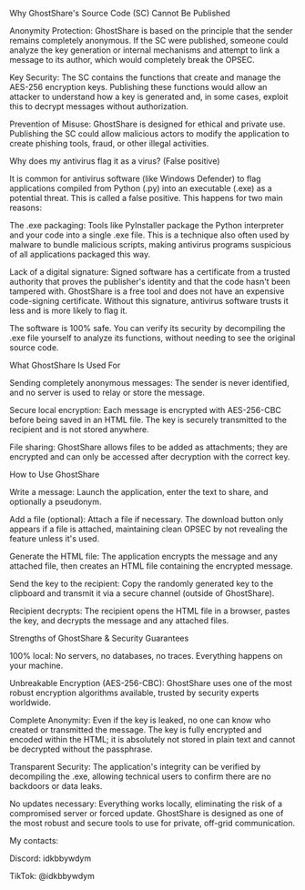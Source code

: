 Why GhostShare's Source Code (SC) Cannot Be Published

Anonymity Protection:
GhostShare is based on the principle that the sender remains completely anonymous. If the SC were published, someone could analyze the key generation or internal mechanisms and attempt to link a message to its author, which would completely break the OPSEC.

Key Security:
The SC contains the functions that create and manage the AES-256 encryption keys. Publishing these functions would allow an attacker to understand how a key is generated and, in some cases, exploit this to decrypt messages without authorization.

Prevention of Misuse:
GhostShare is designed for ethical and private use. Publishing the SC could allow malicious actors to modify the application to create phishing tools, fraud, or other illegal activities.

Why does my antivirus flag it as a virus? (False positive)

It is common for antivirus software (like Windows Defender) to flag applications compiled from Python (.py) into an executable (.exe) as a potential threat. This is called a false positive. This happens for two main reasons:

The .exe packaging: Tools like PyInstaller package the Python interpreter and your code into a single .exe file. This is a technique also often used by malware to bundle malicious scripts, making antivirus programs suspicious of all applications packaged this way.

Lack of a digital signature: Signed software has a certificate from a trusted authority that proves the publisher's identity and that the code hasn't been tampered with. GhostShare is a free tool and does not have an expensive code-signing certificate. Without this signature, antivirus software trusts it less and is more likely to flag it.

The software is 100% safe. You can verify its security by decompiling the .exe file yourself to analyze its functions, without needing to see the original source code.

What GhostShare Is Used For

Sending completely anonymous messages: The sender is never identified, and no server is used to relay or store the message.

Secure local encryption: Each message is encrypted with AES-256-CBC before being saved in an HTML file. The key is securely transmitted to the recipient and is not stored anywhere.

File sharing: GhostShare allows files to be added as attachments; they are encrypted and can only be accessed after decryption with the correct key.

How to Use GhostShare

Write a message: Launch the application, enter the text to share, and optionally a pseudonym.

Add a file (optional): Attach a file if necessary. The download button only appears if a file is attached, maintaining clean OPSEC by not revealing the feature unless it's used.

Generate the HTML file: The application encrypts the message and any attached file, then creates an HTML file containing the encrypted message.

Send the key to the recipient: Copy the randomly generated key to the clipboard and transmit it via a secure channel (outside of GhostShare).

Recipient decrypts: The recipient opens the HTML file in a browser, pastes the key, and decrypts the message and any attached files.

Strengths of GhostShare & Security Guarantees

100% local: No servers, no databases, no traces. Everything happens on your machine.

Unbreakable Encryption (AES-256-CBC): GhostShare uses one of the most robust encryption algorithms available, trusted by security experts worldwide.

Complete Anonymity: Even if the key is leaked, no one can know who created or transmitted the message. The key is fully encrypted and encoded within the HTML; it is absolutely not stored in plain text and cannot be decrypted without the passphrase.

Transparent Security: The application's integrity can be verified by decompiling the .exe, allowing technical users to confirm there are no backdoors or data leaks.

No updates necessary: Everything works locally, eliminating the risk of a compromised server or forced update. GhostShare is designed as one of the most robust and secure tools to use for private, off-grid communication.

My contacts:

Discord: idkbbywdym

TikTok: @idkbbywdym
